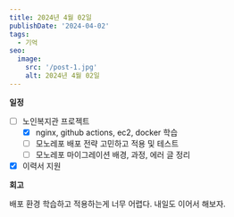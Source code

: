 ```yaml
---
title: 2024년 4월 02일
publishDate: '2024-04-02'
tags:
  - 기억
seo:
  image:
    src: '/post-1.jpg'
    alt: 2024년 4월 02일
---
```


**일정**

- [ ] 노인복지관 프로젝트
  - [x] nginx, github actions, ec2, docker 학습
  - [ ] 모노레포 배포 전략 고민하고 적용 및 테스트
  - [ ] 모노레포 마이그레이션 배경, 과정, 에러 글 정리
- [x] 이력서 지원

**회고**

배포 환경 학습하고 적용하는게 너무 어렵다. 내일도 이어서 해보자.
